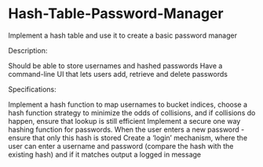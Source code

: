 # Hash-Table-Password-Manager
Implement a hash table and use it to create a basic password manager

Description:

Should be able to store usernames and hashed passwords
Have a command-line UI that lets users add, retrieve and delete passwords

Specifications:

Implement a hash function to map usernames to bucket indices, choose a hash function strategy to minimize the odds of collisions, and if collisions do happen, ensure that lookup is still efficient
Implement a secure one way hashing function for passwords. When the user enters a new password - ensure that only this hash is stored
Create a ‘login’ mechanism, where the user can enter a username and password (compare the hash with the existing hash) and if it matches output a logged in message
